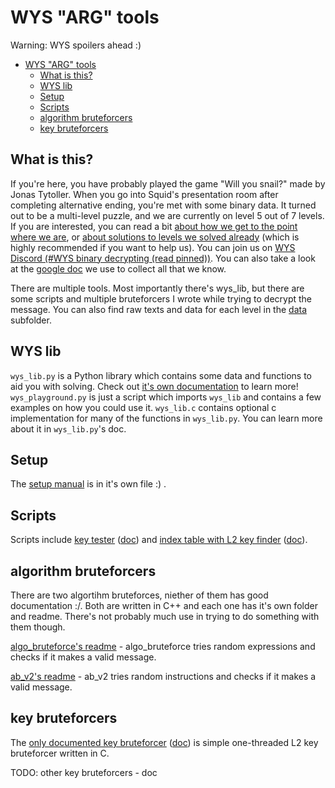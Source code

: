 # WYS "ARG" tools

Warning: WYS spoilers ahead :)

- [WYS "ARG" tools](#wys-arg-tools)
	- [What is this?](#what-is-this)
	- [WYS lib](#wys-lib)
	- [Setup](#setup)
	- [Scripts](#scripts)
	- [algorithm bruteforcers](#algorithm-bruteforcers)
	- [key bruteforcers](#key-bruteforcers)

## What is this?

If you're here, you have probably played the game "Will you snail?" made by Jonas Tytoller. When you go into Squid's presentation room after completing alternative ending, you're met with some binary data. It turned out to be a multi-level puzzle, and we are currently on level 5 out of 7 levels. If you are interested, you can read a bit [about how we get to the point where we are](history.md), or [about solutions to levels we solved already](solutions.md) (which is highly recommended if you want to help us). You can join us on [WYS Discord (\#WYS binary decrypting (read pinned))](https://discord.gg/6Kk2FUHmgf). You can also take a look at the [google doc](https://docs.google.com/document/d/1e_nOhSkTh9cchh8n5yDadvf-pnoi8CBZnHwZE0dsbcI/edit#) we use to collect all that we know.

There are multiple tools. Most importantly there's wys_lib, but there are some scripts and multiple bruteforcers I wrote while trying to decrypt the message. You can also find raw texts and data for each level in the [data](data/) subfolder.

## WYS lib

`wys_lib.py` is a Python library which contains some data and functions to aid you with solving. Check out [it's own documentation](wys_lib_py.md) to learn more! `wys_playground.py` is just a script which imports `wys_lib` and contains a few examples on how you could use it. `wys_lib.c` contains optional c implementation for many of the functions in `wys_lib.py`. You can learn more about it in `wys_lib.py`'s doc.

## Setup

The [setup manual](setup.md) is in it's own file :) .

## Scripts

Scripts include [key tester](scripts/wys_test.py) ([doc](scripts/doc/wys_test.md)) and [index table with L2 key finder](scripts/wys_indextable.py) ([doc](scripts/doc/wys_indextable.md)).

## algorithm bruteforcers

There are two algortihm bruteforces, niether of them has good documentation :/. Both are written in C++ and each one has it's own folder and readme. There's not probably much use in trying to do something with them though.

[algo_bruteforce's readme](bruteforcers/algo_bruteforce/README.md) - algo_bruteforce tries random expressions and checks if it makes a valid message.

[ab_v2's readme](bruteforcers/ab_v2/README.md) - ab_v2 tries random instructions and checks if it makes a valid message.

## key bruteforcers

The [only documented key bruteforcer](bruteforcers/key_bruteforce/key_bruteforce.c) ([doc](bruteforcers/key_bruteforce/doc/key_bruteforce_c.md)) is simple one-threaded L2 key bruteforcer written in C.

TODO: other key bruteforcers - doc
